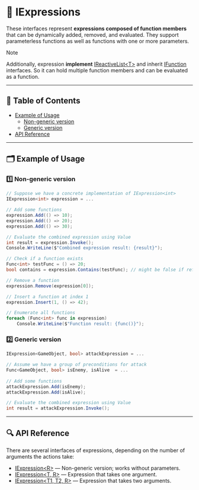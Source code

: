 # 🧩 IExpressions

These interfaces represent **expressions composed of function members** that can be dynamically added, removed, and
evaluated. They support parameterless functions as well as functions with one or more parameters.

> [!NOTE]  
> Additionally, expression **implement** [IReactiveList&lt;T&gt;](../Collections/IReactiveList.md)
> and inherit [IFunction](../Functions/IFunctions.md) interfaces.
> So it can hold multiple function members and can be evaluated as a function.

---

## 📑 Table of Contents

- [Example of Usage](#-example-of-usage)
    - [Non-generic version](#ex-1)
    - [Generic version](#ex-2)
- [API Reference](#-api-reference)

---

## 🗂 Example of Usage

<div id="ex-1"></div>

### 1️⃣ Non-generic version

```csharp
// Suppose we have a concrete implementation of IExpression<int>
IExpression<int> expression = ...

// Add some functions
expression.Add(() => 10);
expression.Add(() => 20);
expression.Add(() => 30);

// Evaluate the combined expression using Value
int result = expression.Invoke();
Console.WriteLine($"Combined expression result: {result}");

// Check if a function exists
Func<int> testFunc = () => 20;
bool contains = expression.Contains(testFunc); // might be false if reference differs

// Remove a function
expression.Remove(expression[0]);

// Insert a function at index 1
expression.Insert(1, () => 42);

// Enumerate all functions
foreach (Func<int> func in expression)
    Console.WriteLine($"Function result: {func()}");
```

<div id="ex-2"></div>

### 2️⃣ Generic version

```csharp
IExpression<GameObject, bool> attackExpression = ...

// Assume we have a group of preconditions for attack
Func<GameObject, bool> isEnemy, isAlive  = ...
    
// Add some functions
attackExpression.Add(isEnemy);
attackExpression.Add(isAlive);

// Evaluate the combined expression using Value
int result = attackExpression.Invoke();
```

---

## 🔍 API Reference

There are several interfaces of expressions, depending on the number of arguments the actions take:

- [IExpression&lt;R&gt;](IExpression.md) — Non-generic version; works without parameters.
- [IExpression&lt;T, R&gt;](IExpression%601.md) — Expression that takes one argument.
- [IExpression&lt;T1, T2, R&gt;](IExpression%602.md) — Expression that takes two arguments.
